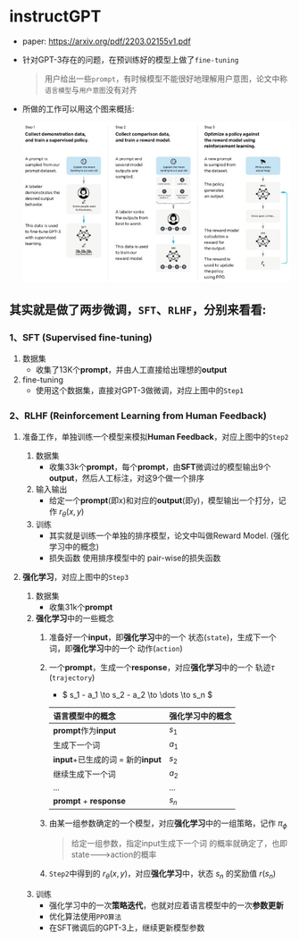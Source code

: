 # instructGPT
- paper: https://arxiv.org/pdf/2203.02155v1.pdf
- 针对GPT-3存在的问题，在预训练好的模型上做了`fine-tuning`
    > 用户给出一些`prompt`，有时候模型不能很好地理解用户意图，论文中称`语言模型`与`用户意图`没有对齐
- 所做的工作可以用这个图来概括:

    ![instructGPT.jpg](jpgs/instructGPT.jpg) 

## 其实就是做了两步微调，`SFT`、`RLHF`，分别来看看:

### 1、SFT (Supervised fine-tuning)
1. 数据集
    - 收集了13K个**prompt**，并由人工直接给出理想的**output**
2. fine-tuning
    - 使用这个数据集，直接对GPT-3做微调，对应上图中的`Step1`

### 2、RLHF (Reinforcement Learning from Human Feedback)
1. 准备工作，单独训练一个模型来模拟**Human Feedback**，对应上图中的`Step2`
    1. 数据集
        - 收集33k个**prompt**，每个**prompt**，由**SFT**微调过的模型输出9个**output**，然后人工标注，对这9个做一个排序
    2. 输入输出
        - 给定一个**prompt**(即x)和对应的**output**(即y)，模型输出一个打分，记作 $r_\theta(x,y)$
    3. 训练
        - 其实就是训练一个单独的排序模型，论文中叫做Reward Model. (强化学习中的概念)
        - 损失函数 使用排序模型中的 pair-wise的损失函数
    
2. **强化学习**，对应上图中的`Step3`
    1. 数据集
        - 收集31k个**prompt**
    2. **强化学习**中的一些概念
        1. 准备好一个**input**，即**强化学习**中的一个 状态(`state`)，生成下一个词，即**强化学习**中的一个 动作(`action`)
        2. 一个**prompt**，生成一个**response**，对应**强化学习**中的一个 轨迹$\tau$ (`trajectory`)
            - $ s_1 - a_1 \to s_2 - a_2 \to \dots \to s_n $

            |语言模型中的概念|强化学习中的概念|
            |---|---|
            |**prompt**作为**input**|$s_1$|
            |生成下一个词|$a_1$|
            |**input**+已生成的词 = 新的**input**|$s_2$|
            |继续生成下一个词|$a_2$|
            |...|...|
            |**prompt** + **response**|$s_n$|
            
        3. 由某一组参数确定的一个模型，对应**强化学习**中的一组策略，记作 $\pi_\phi$
            > 给定一组参数，指定input生成下一个词 的概率就确定了，也即state--->action的概率
        4. `Step2`中得到的 $r_\theta(x,y)$，对应**强化学习**中，状态 $s_n$ 的奖励值 $r(s_n)$
    3. 训练
        - 强化学习中的一次**策略迭代**，也就对应着语言模型中的一次**参数更新**
        - 优化算法使用`PPO算法`
        - 在SFT微调后的GPT-3上，继续更新模型参数
          